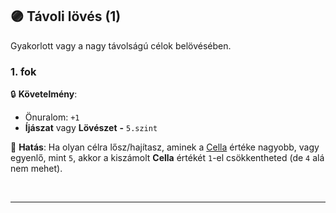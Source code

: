 ## 🟣 Távoli lövés (1)

Gyakorlott vagy a nagy távolságú célok belövésében.
### 1. fok

🔒 **Követelmény**:
- Önuralom: `+1`
- **Íjászat** vagy **Lövészet**  **-** `5.szint`

🌟 **Hatás**: Ha olyan célra lősz/hajítasz, aminek a [Cella](https://github.com/kaktusztea/szilankrpg/blob/k20/md/072_tavharc_ve_oszto_cella.md#cella) értéke nagyobb, vagy egyenlő, mint `5`, akkor a kiszámolt **Cella** értékét `1`-el csökkentheted (de `4` alá nem mehet).

<br />

---
